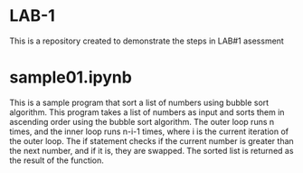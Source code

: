 # LAB-1
This is a repository created to demonstrate the steps in LAB#1 asessment

# sample01.ipynb

This is a sample program that sort a list of numbers using bubble sort algorithm. 
This program takes a list of numbers as input and sorts them in ascending order using the bubble sort algorithm. 
The outer loop runs n times, and the inner loop runs n-i-1 times, where i is the current iteration of the outer loop. 
The if statement checks if the current number is greater than the next number, and if it is, they are swapped. 
The sorted list is returned as the result of the function.
